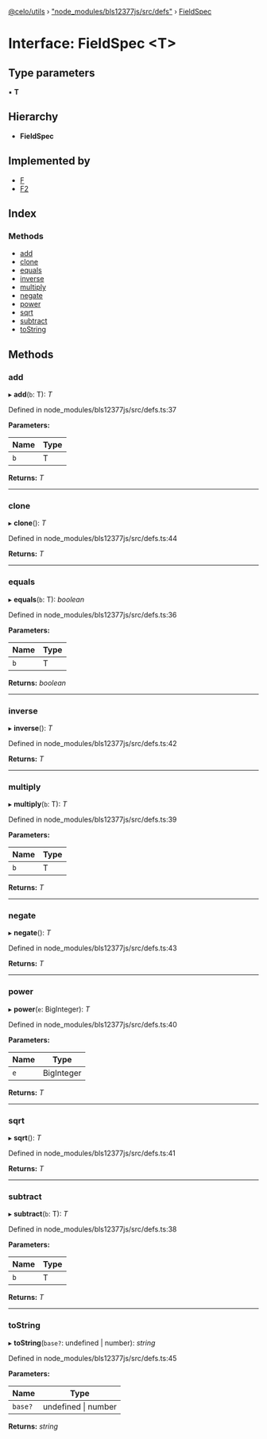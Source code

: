 [@celo/utils](../README.md) › ["node_modules/bls12377js/src/defs"](../modules/_node_modules_bls12377js_src_defs_.md) › [FieldSpec](_node_modules_bls12377js_src_defs_.fieldspec.md)

# Interface: FieldSpec <**T**>

## Type parameters

▪ **T**

## Hierarchy

* **FieldSpec**

## Implemented by

* [F](../classes/_node_modules_bls12377js_src_f_.f.md)
* [F2](../classes/_node_modules_bls12377js_src_f2_.f2.md)

## Index

### Methods

* [add](_node_modules_bls12377js_src_defs_.fieldspec.md#add)
* [clone](_node_modules_bls12377js_src_defs_.fieldspec.md#clone)
* [equals](_node_modules_bls12377js_src_defs_.fieldspec.md#equals)
* [inverse](_node_modules_bls12377js_src_defs_.fieldspec.md#inverse)
* [multiply](_node_modules_bls12377js_src_defs_.fieldspec.md#multiply)
* [negate](_node_modules_bls12377js_src_defs_.fieldspec.md#negate)
* [power](_node_modules_bls12377js_src_defs_.fieldspec.md#power)
* [sqrt](_node_modules_bls12377js_src_defs_.fieldspec.md#sqrt)
* [subtract](_node_modules_bls12377js_src_defs_.fieldspec.md#subtract)
* [toString](_node_modules_bls12377js_src_defs_.fieldspec.md#tostring)

## Methods

###  add

▸ **add**(`b`: T): *T*

Defined in node_modules/bls12377js/src/defs.ts:37

**Parameters:**

Name | Type |
------ | ------ |
`b` | T |

**Returns:** *T*

___

###  clone

▸ **clone**(): *T*

Defined in node_modules/bls12377js/src/defs.ts:44

**Returns:** *T*

___

###  equals

▸ **equals**(`b`: T): *boolean*

Defined in node_modules/bls12377js/src/defs.ts:36

**Parameters:**

Name | Type |
------ | ------ |
`b` | T |

**Returns:** *boolean*

___

###  inverse

▸ **inverse**(): *T*

Defined in node_modules/bls12377js/src/defs.ts:42

**Returns:** *T*

___

###  multiply

▸ **multiply**(`b`: T): *T*

Defined in node_modules/bls12377js/src/defs.ts:39

**Parameters:**

Name | Type |
------ | ------ |
`b` | T |

**Returns:** *T*

___

###  negate

▸ **negate**(): *T*

Defined in node_modules/bls12377js/src/defs.ts:43

**Returns:** *T*

___

###  power

▸ **power**(`e`: BigInteger): *T*

Defined in node_modules/bls12377js/src/defs.ts:40

**Parameters:**

Name | Type |
------ | ------ |
`e` | BigInteger |

**Returns:** *T*

___

###  sqrt

▸ **sqrt**(): *T*

Defined in node_modules/bls12377js/src/defs.ts:41

**Returns:** *T*

___

###  subtract

▸ **subtract**(`b`: T): *T*

Defined in node_modules/bls12377js/src/defs.ts:38

**Parameters:**

Name | Type |
------ | ------ |
`b` | T |

**Returns:** *T*

___

###  toString

▸ **toString**(`base?`: undefined | number): *string*

Defined in node_modules/bls12377js/src/defs.ts:45

**Parameters:**

Name | Type |
------ | ------ |
`base?` | undefined &#124; number |

**Returns:** *string*
